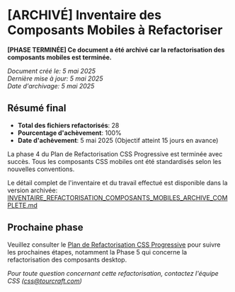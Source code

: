 # [ARCHIVÉ] Inventaire des Composants Mobiles à Refactoriser

**[PHASE TERMINÉE] Ce document a été archivé car la refactorisation des composants mobiles est terminée.**

*Document créé le: 5 mai 2025*  
*Dernière mise à jour: 5 mai 2025*  
*Date d'archivage: 5 mai 2025*

## Résumé final

- **Total des fichiers refactorisés**: 28
- **Pourcentage d'achèvement**: 100%
- **Date d'achèvement**: 5 mai 2025 (Objectif atteint 15 jours en avance)

La phase 4 du Plan de Refactorisation CSS Progressive est terminée avec succès. Tous les composants CSS mobiles ont été standardisés selon les nouvelles conventions.

Le détail complet de l'inventaire et du travail effectué est disponible dans la version archivée:
[INVENTAIRE_REFACTORISATION_COMPOSANTS_MOBILES_ARCHIVE_COMPLETE.md](/docs/archive/INVENTAIRE_REFACTORISATION_COMPOSANTS_MOBILES_ARCHIVE_COMPLETE.md)

## Prochaine phase

Veuillez consulter le [Plan de Refactorisation CSS Progressive](/docs/css/PLAN_REFACTORISATION_CSS_PROGRESSIF.md) pour suivre les prochaines étapes, notamment la Phase 5 qui concerne la refactorisation des composants desktop.

*Pour toute question concernant cette refactorisation, contactez l'équipe CSS (css@tourcraft.com)*